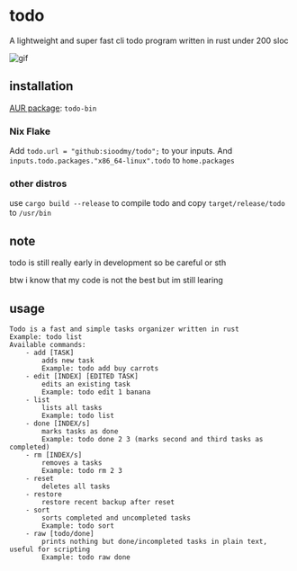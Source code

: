# todo

A lightweight and super fast cli todo program written in rust under 200 sloc

![gif](todo.gif)

## installation

[AUR package](https://aur.archlinux.org/packages/todo-bin/): `todo-bin`

### Nix Flake

Add `todo.url = "github:sioodmy/todo";` to your inputs. And `inputs.todo.packages."x86_64-linux".todo` to `home.packages`

### other distros

use `cargo build --release` to compile todo and copy `target/release/todo` to `/usr/bin`

## note

todo is still really early in development so be careful or sth

btw i know that my code is not the best but im still learing

## usage

```Usage: todo [COMMAND] [ARGUMENTS]
Todo is a fast and simple tasks organizer written in rust
Example: todo list
Available commands:
    - add [TASK]
        adds new task
        Example: todo add buy carrots
    - edit [INDEX] [EDITED TASK]
        edits an existing task
        Example: todo edit 1 banana
    - list
        lists all tasks
        Example: todo list
    - done [INDEX/s]
        marks tasks as done
        Example: todo done 2 3 (marks second and third tasks as completed)
    - rm [INDEX/s]
        removes a tasks
        Example: todo rm 2 3
    - reset
        deletes all tasks
    - restore
        restore recent backup after reset
    - sort
        sorts completed and uncompleted tasks
        Example: todo sort
    - raw [todo/done]
        prints nothing but done/incompleted tasks in plain text, useful for scripting
        Example: todo raw done
```
